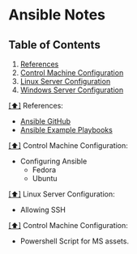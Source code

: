 Ansible Notes
=============

## <a name='toc'>Table of Contents</a>
  1. [References](#references)
  2. [Control Machine Configuration](#controlmachine)
  3. [Linux Server Configuration](#linuxsvr)
  4. [Windows Server Configuration](#microsoftsvr)

[[⬆]](#toc) <a name='references'>References:</a>
* [Ansible GitHub](https://github.com/ansible)
* [Ansible Example Playbooks](https://github.com/ansible/ansible-examples)

[[⬆]](#toc) <a name='controlmachine'>Control Machine Configuration:</a>
* Configuring Ansible
  * Fedora
  * Ubuntu

[[⬆]](#toc) <a name='linuxsvr'>Linux Server Configuration:</a>
* Allowing SSH

[[⬆]](#toc) <a name='microsoftsvr'>Control Machine Configuration:</a>
* Powershell Script for MS assets.
